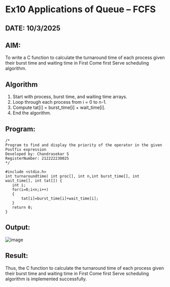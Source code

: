 # Ex10 Applications of Queue – FCFS
## DATE: 10/3/2025
## AIM:
To write a C function to calculate the turnaround time of each process given their burst time and waiting time in First Come first Serve scheduling algorithm.
## Algorithm
1. Start with process, burst time, and waiting time arrays.
2. Loop through each process from i = 0 to n-1.
3. Compute tat[i] = burst_time[i] + wait_time[i].
4. End the algorithm.  
## Program:
```
/*
Program to find and display the priority of the operator in the given Postfix expression
Developed by: Chandrasekar S
RegisterNumber: 212222230025 
*/

#include <stdio.h>
int turnaroundtime( int proc[], int n,int burst_time[], int wait_time[], int tat[]) {
   int i;
   for(i=0;i<n;i++)
   {
       tat[i]=burst_time[i]+wait_time[i];
   }
   return 0;
}
```
## Output:

![image](https://github.com/user-attachments/assets/bde99c45-b421-4eb0-ba4c-cc8795553e77)

## Result:
Thus, the C function to calculate the turnaround time of each process given their burst time and waiting time in First Come first Serve scheduling algorithm is implemented successfully.

